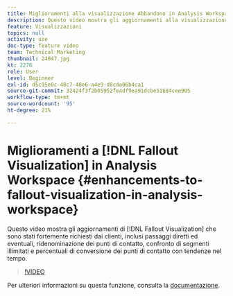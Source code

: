 ```yaml
---
title: Miglioramenti alla visualizzazione Abbandono in Analysis Workspace
description: Questo video mostra gli aggiornamenti alla visualizzazione Abbandono fortemente richiesti dai clienti, compresi passaggi diretti ed eventuali, la ridenominazione dei punti di contatto, il confronto di segmenti illimitati e le percentuali di conversione dei punti di contatto con tendenze nel tempo.
feature: Visualizzazioni
topics: null
activity: use
doc-type: feature video
team: Technical Marketing
thumbnail: 24047.jpg
kt: 2276
role: User
level: Beginner
exl-id: d5c95e0c-48c7-48e6-a4e9-d8cda06b4ca1
source-git-commit: 32424f3f2b05952fe4df9ea91dcbe51684cee905
workflow-type: tm+mt
source-wordcount: '95'
ht-degree: 21%

---
```


# Miglioramenti a [!DNL Fallout Visualization] in Analysis Workspace {#enhancements-to-fallout-visualization-in-analysis-workspace}

Questo video mostra gli aggiornamenti di [!DNL Fallout Visualization] che sono stati fortemente richiesti dai clienti, inclusi passaggi diretti ed eventuali, ridenominazione dei punti di contatto, confronto di segmenti illimitati e percentuali di conversione dei punti di contatto con tendenze nel tempo.

>[!VIDEO](https://video.tv.adobe.com/v/24047/?quality=12)

Per ulteriori informazioni su questa funzione, consulta la [documentazione](https://marketing.adobe.com/resources/help/it_IT/analytics/analysis-workspace/fallout_flow.html).
